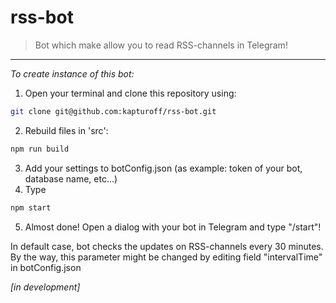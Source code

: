 # rss-bot
> Bot which make allow you to read RSS-channels in Telegram!
---

_To create instance of this bot:_
1. Open your terminal and clone this repository using:
```sh
git clone git@github.com:kapturoff/rss-bot.git
```
2. Rebuild files in 'src':
```sh
npm run build
```
3. Add your settings to botConfig.json (as example: token of your bot, database name, etc...)
4. Type
```sh
npm start
```
5. Almost done! Open a dialog with your bot in Telegram and type "/start"!

In default case, bot checks the updates on RSS-channels every 30 minutes. By the way, this parameter might be 
changed by editing field "intervalTime" in botConfig.json

_[in development]_
